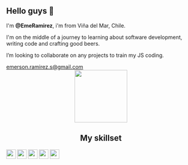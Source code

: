 
<div align="left">
        <h2>Hello guys 👋</h2>
        <p>I'm <b>@EmeRamirez</b>, i'm from Viña del Mar, Chile.</p>
        <p>I'm on the middle of a journey to learning about software development, writing code and crafting good beers.</p>
        <p>I’m looking to collaborate on any projects to train my JS coding.</p>
        <a href="mailto:emerson.ramirez.s@gmail.com">emerson.ramirez.s@gmail.com</a>
    </div>
    <div align="center"><img style="height:140px"  src="https://user-images.githubusercontent.com/115498370/213621654-0867308a-6c6b-4ef4-ae34-2fe0a82127d4.png"></div>                                                                                                       

<div style="display:inline; width:100%" align="center">
    <h2>My skillset</h2>
<img style="height:25px" src="https://user-images.githubusercontent.com/115498370/213618544-208e98b9-a32b-4d48-b01b-8a9253d5c67d.png">
<img style="height:25px" src="https://user-images.githubusercontent.com/115498370/213618054-5395128e-ff05-4697-aaed-54494c4a03b6.png">
<img style="height:25px" src="https://user-images.githubusercontent.com/115498370/213618668-a2f772e1-8cc0-4067-84bd-734d2a5198a8.png">
<img style="height:25px" src="https://user-images.githubusercontent.com/115498370/213618939-4f37f5db-81cd-4fa7-8ef5-65554a6ff09d.png">    
<img style="height:25px" src="https://user-images.githubusercontent.com/115498370/213618860-200a3595-772c-48d6-8c11-bfd4fb9a5d03.png">
</div>



<!---
EmeRamirez/EmeRamirez is a ✨ special ✨ repository because its `README.md` (this file) appears on your GitHub profile.
You can click the Preview link to take a look at your changes.
--->
